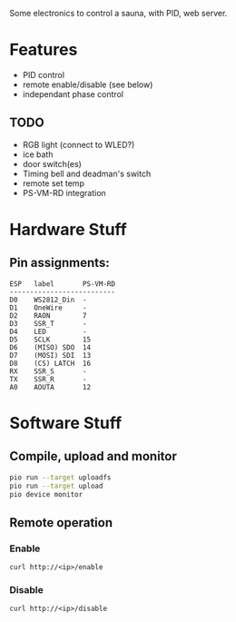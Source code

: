 Some electronics to control a sauna, with PID, web server.

# Features

* PID control
* remote enable/disable (see below)
* independant phase control


## TODO

* RGB light (connect to WLED?)
* ice bath
* door switch(es)
* Timing bell and deadman's switch
* remote set temp
* PS-VM-RD integration


# Hardware Stuff

## Pin assignments:
```
ESP   label       PS-VM-RD
--------------------------
D0    WS2812_Din  -
D1    OneWire     -
D2    RAON        7
D3    SSR_T       -
D4    LED         -
D5    SCLK        15
D6    (MISO) SDO  14
D7    (MOSI) SDI  13
D8    (CS) LATCH  16
RX    SSR_S       -
TX    SSR_R       -
A0    AOUTA       12
```

# Software Stuff

## Compile, upload and monitor

```sh
pio run --target uploadfs
pio run --target upload
pio device monitor
```

## Remote operation

### Enable

`curl http://<ip>/enable`

### Disable

`curl http://<ip>/disable`


